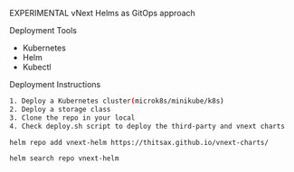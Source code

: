 EXPERIMENTAL vNext Helms as GitOps approach

Deployment Tools
- Kubernetes
- Helm
- Kubectl

Deployment Instructions
```bash
1. Deploy a Kubernetes cluster(microk8s/minikube/k8s)
2. Deploy a storage class
3. Clone the repo in your local
4. Check deploy.sh script to deploy the third-party and vnext charts
```

```bash
helm repo add vnext-helm https://thitsax.github.io/vnext-charts/
```

```bash
helm search repo vnext-helm
```
